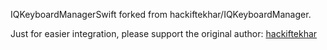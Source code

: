 IQKeyboardManagerSwift forked from hackiftekhar/IQKeyboardManager.

Just for easier integration, please support the original author: [hackiftekhar](https://github.com/hackiftekhar/IQKeyboardManager)